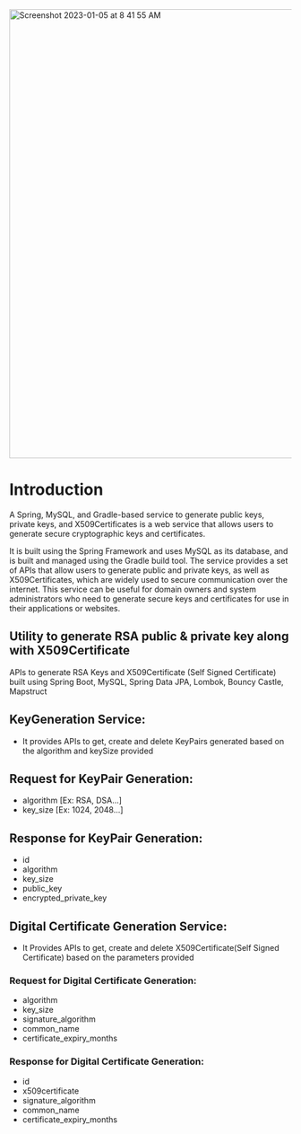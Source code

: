 <img width="800" alt="Screenshot 2023-01-05 at 8 41 55 AM" src="https://user-images.githubusercontent.com/6371078/210693214-36865205-2b85-4949-a9a5-89a648e69259.png">



# Introduction
A Spring, MySQL, and Gradle-based service to generate public keys, private keys, and X509Certificates is a web service that allows users to generate secure cryptographic keys and certificates. 

It is built using the Spring Framework and uses MySQL as its database, and is built and managed using the Gradle build tool. The service provides a set of APIs that allow users to generate public and private keys, as well as X509Certificates, which are widely used to secure communication over the internet. This service can be useful for domain owners and system administrators who need to generate secure keys and certificates for use in their applications or websites.

## Utility to generate RSA public & private key along with X509Certificate
APIs to generate RSA Keys and X509Certificate (Self Signed Certificate) built using Spring Boot, MySQL, Spring Data JPA, Lombok, Bouncy Castle, Mapstruct

## KeyGeneration Service:
* It provides APIs to get, create and delete KeyPairs generated based on the algorithm and keySize provided

## Request for KeyPair Generation:

* algorithm [Ex: RSA, DSA...]
* key_size [Ex: 1024, 2048...]


## Response for KeyPair Generation:
* id
* algorithm 
* key_size
* public_key
* encrypted_private_key

## Digital Certificate Generation Service:
* It Provides APIs to get, create and delete X509Certificate(Self Signed Certificate) based on the parameters provided

### Request for Digital Certificate Generation:
* algorithm
* key_size
* signature_algorithm
* common_name
* certificate_expiry_months


### Response for Digital Certificate Generation:
* id
* x509certificate
* signature_algorithm
* common_name
* certificate_expiry_months
